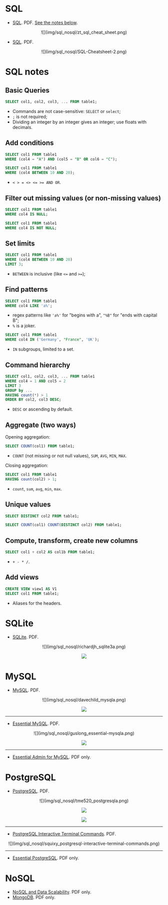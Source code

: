 # SQL

- [SQL](pdf/zt_sql_cheat_sheet.pdf). PDF. [See the notes below](#sql-notes).

<center>
![](img/sql_nosql/zt_sql_cheat_sheet.png)
</center>

- [SQL](pdf/SQL-Cheatsheet-2.pdf). PDF.

<center>
![](img/sql_nosql/SQL-Cheatsheet-2.png)
</center>

# SQL notes

## Basic Queries

```sql
SELECT col1, col2, col3, ... FROM table1;
```

- Commands are not case-sensitive: `SELECT` or `select`;
- `;` is not required;
- Dividing an integer by an integer gives an integer; use floats with decimals.

## Add conditions

```sql
SELECT col1 FROM table1
WHERE (col4 = "A") AND (col5 = "B" OR col6 = "C");
```

```sql
SELECT col1 FROM table1
WHERE (col4 BETWEEN 10 AND 20);
```

  - `< > = <> <= >= AND OR`.

## Filter out missing values (or non-missing values)

```sql
SELECT col1 FROM table1
WHERE col4 IS NULL;
```

```sql
SELECT col1 FROM table1
WHERE col4 IS NOT NULL;
```

## Set limits

```sql
SELECT col1 FROM table1
WHERE (col4 BETWEEN 10 AND 20)
LIMIT 3;
```

- `BETWEEN` is inclusive (like `<=` and `>=`);

## Find patterns

```sql
SELECT col1 FROM table1
WHERE col4 LIKE 'a%';
```

- regex patterns like `'a%'` for "begins with a", `"%B"` for "ends with capital B";
- `%` is a joker.

```sql
SELECT col1 FROM table1
WHERE col4 IN ('Germany', "France", 'UK');
```

- `IN` subgroups, limited to a set.

## Command hierarchy

```sql
SELECT col1, col2, col3, ... FROM table1
WHERE col4 = 1 AND col5 = 2
LIMIT 3
GROUP by ...
HAVING count(*) > 1
ORDER BY col2, col3 DESC;
```

- `DESC` or ascending by default.

## Aggregate (two ways)

Opening aggregation:

```sql
SELECT COUNT(col1) FROM table1;
```

- `COUNT` (not missing or not null values), `SUM`, `AVG`, `MIN`, `MAX`.

Closing aggregation:

```sql
SELECT col1 FROM table1
HAVING count(col2) > 1;
```
- `count`, `sum`, `avg`, `min`, `max`.

## Unique values

```sql
SELECT DISTINCT col2 FROM table1;
```

```sql
SELECT COUNT(col1) COUNT(DISTINCT col2) FROM table1;
```

## Compute, transform, create new columns

```sql
SELECT col1 + col2 AS col1b FROM table1;
```

- `+ - * /`.

## Add views

```sql
CREATE VIEW view1 AS V1
SELECT col1 FROM table1;
```

- Aliases for the headers.

# SQLite

- [SQLite](pdf/richardjh_sqlite3.pdf). PDF.

<center>
![](img/sql_nosql/richardjh_sqlite3a.png)

![](img/sql_nosql/richardjh_sqlite3b.png)
</center>

# MySQL

- [MySQL](pdf/davechild_mysql.pdf). PDF.

<center>
![](img/sql_nosql/davechild_mysqla.png)

![](img/sql_nosql/davechild_mysqlb.png)
</center>

---

- [Essential MySQL](pdf/guslong_essential-mysql.pdf). PDF.

<center>
![](img/sql_nosql/guslong_essential-mysqla.png)

![](img/sql_nosql/guslong_essential-mysqlb.png)
</center>

---

- [Essential Admin for MySQL](pdf/4107-rc029-010d-essential-admin-mysql5.5_2.pdf). PDF only.

# PostgreSQL

- [PostgreSQL](pdf/tme520_postgresql.pdf). PDF.

<center>
![](img/sql_nosql/tme520_postgresqla.png)

![](img/sql_nosql/tme520_postgresqlb.png)

![](img/sql_nosql/tme520_postgresqlc.png)
</center>

---

- [PostgreSQL Interactive Terminal Commands](pdf/squixy_postgresql-interactive-terminal-commands.pdf). PDF.

<center>
![](img/sql_nosql/squixy_postgresql-interactive-terminal-commands.png)
</center>

---

- [Essential PostgreSQL](pdf/52492-rc071_postgresql_2.pdf). PDF only.

# NoSQL

- [NoSQL and Data Scalability](pdf/4154-rc105-010d-nosql.pdf). PDF only.
- [MongoDB](pdf/4176-rc171-010d-mongodb-2.pdf). PDF only.
